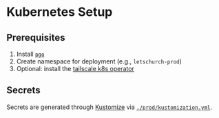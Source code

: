 # Kubernetes Setup

## Prerequisites

1. Install [`pgo`](https://github.com/CrunchyData/postgres-operator)
1. Create namespace for deployment (e.g., `letschurch-prod`)
1. Optional: install the [tailscale k8s operator](https://tailscale.com/kb/1236/kubernetes-operator)

## Secrets

Secrets are generated through [Kustomize](https://kustomize.io/) via [`./prod/kustomization.yml`](./prod/kustomization.yml).
